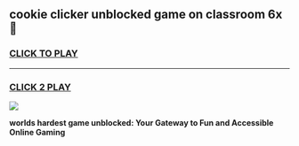 
## cookie clicker unblocked game on classroom 6x 👋
<h3>
<a href="https://premium.freeplayer.one?title=cookie_clicker_unblocked_game_on_classroom_6x&ref=13F">CLICK TO PLAY</a></h3>
<hr>

<h3>
<a href="https://premium.freeplayer.one?title=cookie_clicker_unblocked_game_on_classroom_6x&ref=13F">CLICK 2 PLAY</a>
  
</h3>

<a href="https://premium.freeplayer.one?title=cookie_clicker_unblocked_game_on_classroom_6x&ref=12F/"><img src="https://clearcache.store/games.png"></a>


**worlds hardest game unblocked: Your Gateway to Fun and Accessible Online Gaming**
